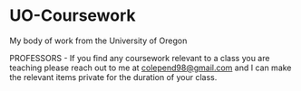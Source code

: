 # UO-Coursework
My body of work from the University of Oregon

PROFESSORS - If you find any coursework relevant to a class you are teaching please reach out to me at colepend98@gmail.com and I can make the relevant items private for the duration of your class.
